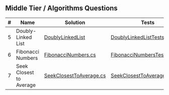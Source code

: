 
## Middle Tier / Algorithms Questions

| # | Name | Solution | Tests |
| --- | --- | --- | --- |
| 5 | Doubly-Linked List | [DoublyLinkedList](algorithms/Algorithms.Solutions/DoublyLinkedList) | [DoublyLinkedListTests.cs](algorithms/Algorithms.Solutions.Tests/DoublyLinkedListTests.cs) |
| 6 | Fibonacci Numbers | [FibonacciNumbers.cs](algorithms/Algorithms.Solutions/FibonacciNumbers.cs) | [FibonacciNumbersTests.cs](algorithms/Algorithms.Solutions.Tests/FibonacciNumbersTests.cs) |
| 7 | Seek Closest to Average | [SeekClosestToAverage.cs](algorithms/Algorithms.Solutions/SeekClosestToAverage.cs) | [SeekClosestToAverageTests.cs](algorithms/Algorithms.Solutions.Tests/SeekClosestToAverageTests.cs) |